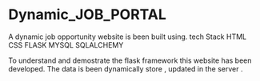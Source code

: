 # Dynamic_JOB_PORTAL
A dynamic job opportunity website is been built 
using. 
tech Stack
HTML
CSS
FLASK
MYSQL
SQLALCHEMY


To understand  and demostrate the flask framework this website has been  developed.
The data is been dynamically store , updated in the server .

